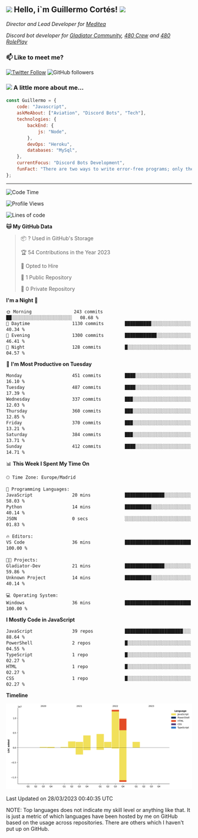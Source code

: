<h2><img src="https://emojis.slackmojis.com/emojis/images/1531849430/4246/blob-sunglasses.gif?1531849430" width="30"/> Hello, i`m Guillermo Cortés! <img src="https://media.giphy.com/media/PiuVH04cd9JcmqqWKK/giphy.gif" width="50"></h2>
<p><em>Director and Lead Developer for <a href="https://mediteavirtual.es/">Meditea</a>
</em></p>
<p><em>Discord bot developer for <a href="https://discord.comunidadgladiator.com">Gladiator Community</a>, <a href="https://discord.gg/UpvpkUbGdA">480 Crew</a> and <a href="https://discord.gg/dmMRQgH3tu">480 RolePlay</a>
</em></p>

### 📫 Like to meet me?

[![Twitter Follow](https://img.shields.io/twitter/follow/concara3443?label=Follow)](https://twitter.com/intent/follow?screen_name=concara3443)
![GitHub followers](https://img.shields.io/github/followers/concara3443?label=Follow&style=social)

### <img src="https://media.giphy.com/media/WFZvB7VIXBgiz3oDXE/giphy.gif" width="50"> A little more about me...  

```javascript
const Guillermo = {
    code: "Javascript",
    askMeAbout: ["Aviation", "Discord Bots", "Tech"],
    technologies: {
        backEnd: {
            js: "Node",
        },
        devOps: "Heroku",
        databases: "MySql",
    },
    currentFocus: "Discord Bots Development",
    funFact: "There are two ways to write error-free programs; only the third one works"
};
```

---

<!--START_SECTION:waka-->
![Code Time](http://img.shields.io/badge/Code%20Time-264%20hrs%208%20mins-blue)

![Profile Views](http://img.shields.io/badge/Profile%20Views-0-blue)

![Lines of code](https://img.shields.io/badge/From%20Hello%20World%20I%27ve%20Written-39.8%20million%20lines%20of%20code-blue)

**🐱 My GitHub Data** 

> 📦 ? Used in GitHub's Storage 
 > 
> 🏆 54 Contributions in the Year 2023
 > 
> 💼 Opted to Hire
 > 
> 📜 1 Public Repository 
 > 
> 🔑 0 Private Repository 
 > 
**I'm a Night 🦉** 

```text
🌞 Morning                243 commits         ██░░░░░░░░░░░░░░░░░░░░░░░   08.68 % 
🌆 Daytime                1130 commits        ██████████░░░░░░░░░░░░░░░   40.34 % 
🌃 Evening                1300 commits        ████████████░░░░░░░░░░░░░   46.41 % 
🌙 Night                  128 commits         █░░░░░░░░░░░░░░░░░░░░░░░░   04.57 % 
```
📅 **I'm Most Productive on Tuesday** 

```text
Monday                   451 commits         ████░░░░░░░░░░░░░░░░░░░░░   16.10 % 
Tuesday                  487 commits         ████░░░░░░░░░░░░░░░░░░░░░   17.39 % 
Wednesday                337 commits         ███░░░░░░░░░░░░░░░░░░░░░░   12.03 % 
Thursday                 360 commits         ███░░░░░░░░░░░░░░░░░░░░░░   12.85 % 
Friday                   370 commits         ███░░░░░░░░░░░░░░░░░░░░░░   13.21 % 
Saturday                 384 commits         ███░░░░░░░░░░░░░░░░░░░░░░   13.71 % 
Sunday                   412 commits         ████░░░░░░░░░░░░░░░░░░░░░   14.71 % 
```


📊 **This Week I Spent My Time On** 

```text
🕑︎ Time Zone: Europe/Madrid

💬 Programming Languages: 
JavaScript               20 mins             ███████████████░░░░░░░░░░   58.03 % 
Python                   14 mins             ██████████░░░░░░░░░░░░░░░   40.14 % 
JSON                     0 secs              ░░░░░░░░░░░░░░░░░░░░░░░░░   01.83 % 

🔥 Editors: 
VS Code                  36 mins             █████████████████████████   100.00 % 

🐱‍💻 Projects: 
Gladiator-Dev            21 mins             ███████████████░░░░░░░░░░   59.86 % 
Unknown Project          14 mins             ██████████░░░░░░░░░░░░░░░   40.14 % 

💻 Operating System: 
Windows                  36 mins             █████████████████████████   100.00 % 
```

**I Mostly Code in JavaScript** 

```text
JavaScript               39 repos            ██████████████████████░░░   88.64 % 
PowerShell               2 repos             █░░░░░░░░░░░░░░░░░░░░░░░░   04.55 % 
TypeScript               1 repo              █░░░░░░░░░░░░░░░░░░░░░░░░   02.27 % 
HTML                     1 repo              █░░░░░░░░░░░░░░░░░░░░░░░░   02.27 % 
CSS                      1 repo              █░░░░░░░░░░░░░░░░░░░░░░░░   02.27 % 
```



**Timeline**

![Lines of Code chart](https://raw.githubusercontent.com/Concara3443/Concara3443/main/assets/bar_graph.png)


 Last Updated on 28/03/2023 00:40:35 UTC
<!--END_SECTION:waka-->

NOTE: Top languages does not indicate my skill level or anything like that. It is just a metric of which languages have been hosted by me on GitHub based on the usage across repositories. There are others which I haven't put up on GitHub.
